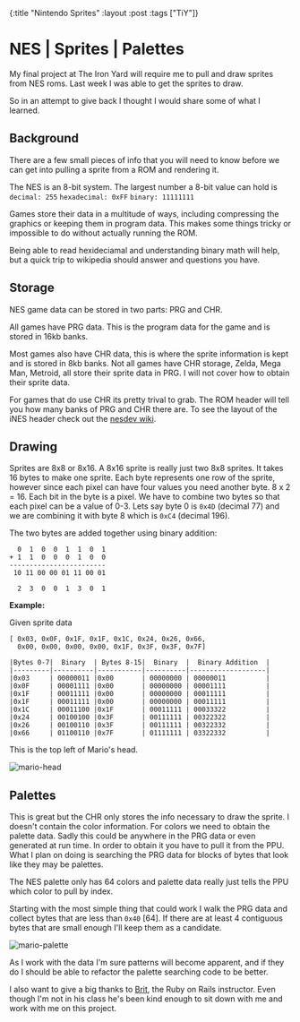 {:title "Nintendo Sprites"
 :layout :post
 :tags ["TiY"]}


# NES | Sprites | Palettes

My final project at The Iron Yard will require me to pull and draw sprites from NES roms.
Last week I was able to get the sprites to draw.

So in an attempt to give back I thought I would share some of what I learned.

## Background

There are a few small pieces of info that you will need to know before we can get into pulling a sprite from a ROM and rendering it.

The NES is an 8-bit system.  The largest number a 8-bit value can hold is `decimal: 255` `hexadecimal: 0xFF` `binary: 11111111`

Games store their data in a multitude of ways, including compressing the graphics or keeping them in program data.  This makes some things tricky or impossible to do without actually running the ROM.

Being able to read hexideciamal and understanding binary math will help, but a quick trip to wikipedia should answer and questions you have.


## Storage
NES game data can be stored in two parts: PRG and CHR.

All games have PRG data.  This is the program data for the game and is stored in 16kb banks.

Most games also have CHR data, this is where the sprite information is kept and is stored in 8kb banks.
Not all games have CHR storage, Zelda, Mega Man, Metroid, all store their sprite data in PRG.  I will not cover how to obtain their sprite data.

For games that do use CHR its pretty trival to grab.
The ROM header will tell you how many banks of PRG and CHR there are.  To see the layout of the iNES header check out the [nesdev wiki](http://wiki.nesdev.com/w/index.php/INES).


## Drawing

Sprites are 8x8 or 8x16.  A 8x16 sprite is really just two 8x8 sprites.
It takes 16 bytes to make one sprite.  Each byte represents one row of the sprite, however since each pixel can have four values you need another byte.  8 x 2 = 16.
Each bit in the byte is a pixel.  We have to combine two bytes so that each pixel can be a value of 0-3.
Lets say byte 0 is `0x4D` (decimal 77) and we are combining it with byte 8 which is `0xC4` (decimal 196).


The two bytes are added together using binary addition:
```
  0  1  0  0  1  1  0  1
+ 1  1  0  0  0  1  0  0
------------------------
 10 11 00 00 01 11 00 01

  2  3  0  0  1  3  0  1
```

**Example:**

Given sprite data

```
[ 0x03, 0x0F, 0x1F, 0x1F, 0x1C, 0x24, 0x26, 0x66,
  0x00, 0x00, 0x00, 0x00, 0x1F, 0x3F, 0x3F, 0x7F]
```

```
|Bytes 0-7|  Binary  | Bytes 8-15|  Binary  |  Binary Addition  |
|---------|----------|-----------|----------|-------------------|
|0x03     | 00000011 |0x00       | 00000000 | 00000011          |
|0x0F     | 00001111 |0x00       | 00000000 | 00001111          |
|0x1F     | 00011111 |0x00       | 00000000 | 00011111          |
|0x1F     | 00011111 |0x00       | 00000000 | 00011111          |
|0x1C     | 00011100 |0x1F       | 00011111 | 00033322          |
|0x24     | 00100100 |0x3F       | 00111111 | 00322322          |
|0x26     | 00100110 |0x3F       | 00111111 | 00322332          |
|0x66     | 01100110 |0x7F       | 01111111 | 03322332          |
```

This is the top left of Mario's head.

![mario-head](/img/mario-head-top-left.png)

## Palettes

This is great but the CHR only stores the info necessary to draw the sprite.  I doesn't contain the color information.
For colors we need to obtain the palette data.  Sadly this could be anywhere in the PRG data or even generated at run time.  In order to obtain it you have to pull it from the PPU.  What I plan on doing is searching the PRG data for blocks of bytes that look like they may be palettes.

The NES palette only has 64 colors and palette data really just tells the PPU which color to pull by index.

Starting with the most simple thing that could work I walk the PRG data and collect bytes that are less than `0x40` [64].  If there are at least 4 contiguous bytes that are small enough I'll keep them as a candidate.


![mario-palette](/img/mario-palette.png)


As I work with the data I'm sure patterns will become apparent, and if they do I should be able to refactor the palette searching code to be better.



I also want to give a big thanks to [Brit](https://github.com/redline6561), the Ruby on Rails instructor.  Even though I'm not in his class he's been kind enough to sit down with me and work with me on this project.
